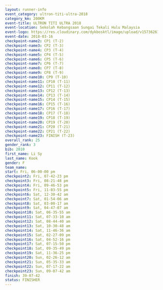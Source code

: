```yaml
---
layout: runner-info 
event_category: ultron-titi-ultra-2018 
category_km: 200KM 
event-title: ULTRON TITI ULTRA 2018 
event-location: Sekolah Kebangsaan Sungai Tekali Hulu Malaysia 
event-logo: https://res.cloudinary.com/dykbosktl/image/upload/v1573626154/Logo/titi-ultra-2018_ymeoeo.jpg 
event-date: 2018-03-16 
checkpoint-name2: CP1 (T-2) 
checkpoint-name3: CP2 (T-3) 
checkpoint-name4: CP3 (T-4) 
checkpoint-name5: CP4 (T-5) 
checkpoint-name6: CP5 (T-6) 
checkpoint-name7: CP6 (T-7) 
checkpoint-name8: CP7 (T-8) 
checkpoint-name9: CP8 (T-9) 
checkpoint-name10: CP9 (T-10) 
checkpoint-name11: CP10 (T-11) 
checkpoint-name12: CP11 (T-12) 
checkpoint-name13: CP12 (T-13) 
checkpoint-name14: CP13 (T-14) 
checkpoint-name15: CP14 (T-15) 
checkpoint-name16: CP15 (T-16) 
checkpoint-name17: CP16 (T-17) 
checkpoint-name18: CP17 (T-18) 
checkpoint-name19: CP18 (T-19) 
checkpoint-name20: CP19 (T-20) 
checkpoint-name21: CP20 (T-21) 
checkpoint-name22: CP21 (T-22) 
checkpoint-name23: FINISH (T-23) 
overall_rank: 25
gender_rank: 3
bib: 2010
first_name: Li Sy
last_name: Kook
gender: F
team_name: 
start: Fri, 06-00-00 pm
checkpoint2: Fri, 07-42-23 pm
checkpoint3: Fri, 08-21-48 pm
checkpoint4: Fri, 09-46-53 pm
checkpoint5: Fri, 11-03-55 pm
checkpoint6: Sat, 12-30-42 am
checkpoint7: Sat, 01-54-06 am
checkpoint8: Sat, 03-00-17 am
checkpoint9: Sat, 04-47-07 am
checkpoint10: Sat, 06-35-55 am
checkpoint11: Sat, 07-33-10 am
checkpoint12: Sat, 08-44-40 am
checkpoint13: Sat, 10-30-48 am
checkpoint14: Sat, 11-46-36 am
checkpoint15: Sat, 02-27-09 pm
checkpoint16: Sat, 04-52-16 pm
checkpoint17: Sat, 07-15-50 pm
checkpoint18: Sat, 09-35-49 pm
checkpoint19: Sat, 11-36-25 pm
checkpoint20: Sun, 02-26-12 am
checkpoint21: Sun, 05-35-33 am
checkpoint22: Sun, 07-17-22 am
checkpoint23: Sun, 09-07-42 am
finish: 39-07-42
status: FINISHER
---
```

